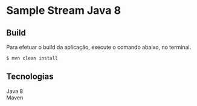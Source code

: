 #   Sample Stream Java 8
 
 
## Build
 
Para efetuar o build da aplicação, execute o comando abaixo, no terminal.  

```
$ mvn clean install  
```

## Tecnologias

Java 8  
Maven

